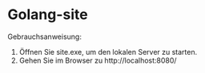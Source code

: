 # Golang-site
Gebrauchsanweisung:
1) Öffnen Sie site.exe, um den lokalen Server zu starten.
2) Gehen Sie im Browser zu http://localhost:8080/
